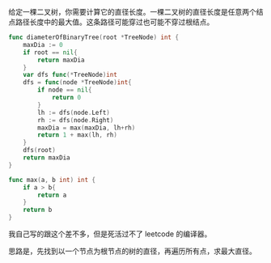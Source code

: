 给定一棵二叉树，你需要计算它的直径长度。一棵二叉树的直径长度是任意两个结点路径长度中的最大值。这条路径可能穿过也可能不穿过根结点。

```go
func diameterOfBinaryTree(root *TreeNode) int {
    maxDia := 0
    if root == nil{
        return maxDia
    }
    var dfs func(*TreeNode)int
    dfs = func(node *TreeNode)int{
        if node == nil{
            return 0
        }
        lh := dfs(node.Left)
        rh := dfs(node.Right)
        maxDia = max(maxDia, lh+rh)
        return 1 + max(lh, rh)
    }
    dfs(root)
    return maxDia
}

func max(a, b int) int {
    if a > b{
        return a
    }
    return b
}
```

我自己写的跟这个差不多，但是死活过不了 leetcode 的编译器。

思路是，先找到以一个节点为根节点的树的直径，再遍历所有点，求最大直径。